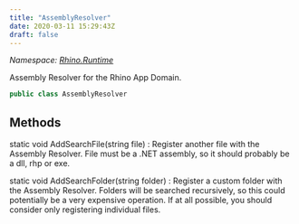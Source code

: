 ```yaml
---
title: "AssemblyResolver"
date: 2020-03-11 15:29:43Z
draft: false
---
```


*Namespace: [Rhino.Runtime](../)*

Assembly Resolver for the Rhino App Domain.
```cs
public class AssemblyResolver
```
## Methods

static void AddSearchFile(string file)
: Register another file with the Assembly Resolver. File must be a .NET assembly, 
     so it should probably be a dll, rhp or exe.

static void AddSearchFolder(string folder)
: Register a custom folder with the Assembly Resolver. Folders will be 
     searched recursively, so this could potentially be a very expensive operation. 
     If at all possible, you should consider only registering individual files.
